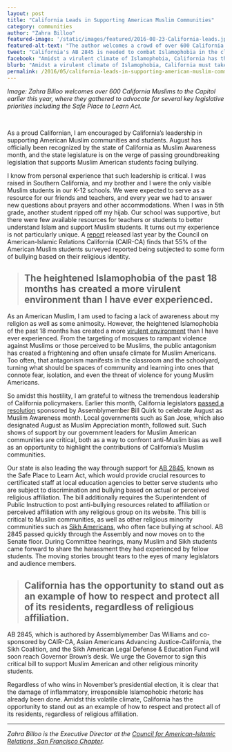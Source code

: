 ```yaml
---
layout: post
title: "California Leads in Supporting American Muslim Communities"
category: communities
author: "Zahra Billoo"
featured-image: '/static/images/featured/2016-08-23-California-leads.jpg'
featured-alt-text: "The author welcomes a crowd of over 600 California Muslims to the Capitol in 2016, where they gathered to advocate for several key legislative priorities including AB 2845."
tweet: "California's AB 2845 is needed to combat Islamophobia in the classroom, writes @ZahraBilloo"
facebook: "Amidst a virulent climate of Islamophobia, California has the opportunity to take proactive steps to ensure American Muslim students feel safe and supported in the classroom, writes CAIR-SFBA Executive Director Zahra Billoo."
blurb: "Amidst a virulent climate of Islamophobia, California must take steps to ensure American Muslim students feel safe and supported in the classroom."
permalink: /2016/05/california-leads-in-supporting-american-muslim-communities.html
---
```


<i>Image: Zahra Billoo welcomes over 600 California Muslims to the Capitol earlier this year, where they gathered to advocate for several key legislative priorities including the Safe Place to Learn Act.</i>

<br>

As a proud Californian, I am encouraged by California’s leadership in supporting American Muslim communities and students. August has officially been recognized by the state of California as Muslim Awareness month, and the state legislature is on the verge of passing groundbreaking legislation that supports Muslim American students facing bullying. 

I know from personal experience that such leadership is critical. I was raised in Southern California, and my brother and I were the only visible Muslim students in our K-12 schools. We were expected to serve as a resource for our friends and teachers, and every year we had to answer new questions about prayers and other accommodations. When I was in 5th grade, another student ripped off my hijab. Our school was supportive, but there were few available resources for teachers or students to better understand Islam and support Muslim students. It turns out my experience is not particularly unique. A [report](https://ca.cair.com/sfba/wp-content/uploads/2015/10/CAIR-CA-2015-Bullying-Report-Web.pdf) released last year by the Council on American-Islamic Relations California (CAIR-CA) finds that 55% of the American Muslim students surveyed reported being subjected to some form of bullying based on their religious identity.

> ## The heightened Islamophobia of the past 18 months has created a more virulent environment than I have ever experienced.

As an American Muslim, I am used to facing a lack of awareness about my religion as well as some animosity. However, the heightened Islamophobia of the past 18 months has created a more [virulent environment](https://thinkprogress.org/the-2016-election-is-making-islamophobia-the-worst-it-has-ever-been-f7ec15ef7230#.vo32w0ycx) than I have ever experienced. From the targeting of mosques to rampant violence against Muslims or those perceived to be Muslims, the public antagonism has created a frightening and often unsafe climate for Muslim Americans. Too often, that antagonism manifests in the classroom and the schoolyard, turning what should be spaces of community and learning into ones that connote fear, isolation, and even the threat of violence for young Muslim Americans.  

So amidst this hostility, I am grateful to witness the tremendous leadership of California policymakers. Earlier this month, California legislators [passed a resolution](http://www.nbcnews.com/news/asian-america/california-recognizes-august-muslim-appreciation-awareness-month-n621851) sponsored by Assemblymember Bill Quirk to celebrate August as Muslim Awareness month. Local governments such as San Jose, which also designated August as Muslim Appreciation month, followed suit. Such shows of support by our government leaders for Muslim American communities are critical, both as a way to confront anti-Muslim bias as well as an opportunity to highlight the contributions of California’s Muslim communities.  

Our state is also leading the way through support for [AB 2845](https://leginfo.legislature.ca.gov/faces/billTextClient.xhtml?bill_id=201520160AB2845), known as the Safe Place to Learn Act, which would provide crucial resources to certificated staff at local education agencies to better serve students who are subject to discrimination and bullying based on actual or perceived religious affiliation. The bill additionally requires the Superintendent of Public Instruction to post anti-bullying resources related to affiliation or perceived affiliation with any religious group on its website. This bill is critical to Muslim communities, as well as other religious minority communities such as [Sikh Americans](https://issuu.com/thesikhcoalition/docs/go-home-terrorist), who often face bullying at school. AB 2845 passed quickly through the Assembly and now moves on to the Senate floor. During Committee hearings, many Muslim and Sikh students came forward to share the harassment they had experienced by fellow students. The moving stories brought tears to the eyes of many legislators and audience members. 

> ## California has the opportunity to stand out as an example of how to respect and protect all of its residents, regardless of religious affiliation.

AB 2845, which is authored by Assemblymember Das Williams and co-sponsored by CAIR-CA, Asian Americans Advancing Justice-California, the Sikh Coalition, and the Sikh American Legal Defense & Education Fund will soon reach Governor Brown’s desk. We urge the Governor to sign this critical bill to support Muslim American and other religious minority students.  

Regardless of who wins in November’s presidential election, it is clear that the damage of inflammatory, irresponsible Islamophobic rhetoric has already been done. Amidst this volatile climate, California has the opportunity to stand out as an example of how to respect and protect all of its residents, regardless of religious affiliation. 

<HR>

<i>Zahra Billoo is the Executive Director at the [Council for American-Islamic Relations, San Francisco Chapter](http://ca.cair.com/sfba/).</i> 

